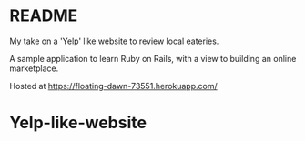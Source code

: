 # README

My take on a 'Yelp' like website to review local eateries.

A sample application to learn Ruby on Rails, with a view to building an online marketplace.

Hosted at https://floating-dawn-73551.herokuapp.com/

# Yelp-like-website
